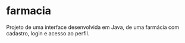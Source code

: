 # farmacia
Projeto de uma interface desenvolvida em Java, de uma farmácia com cadastro, login e acesso ao perfil.
